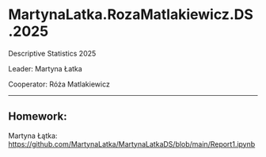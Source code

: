 # MartynaLatka.RozaMatlakiewicz.DS.2025
Descriptive Statistics 2025

Leader: Martyna Łatka

Cooperator: Róża Matlakiewicz

----------
Homework:
----------

Martyna Łątka: https://github.com/MartynaLatka/MartynaLatkaDS/blob/main/Report1.ipynb
